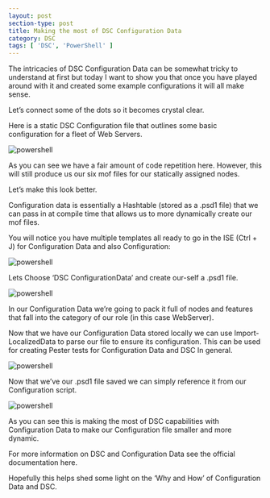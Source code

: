 ```yaml
---
layout: post
section-type: post
title: Making the most of DSC Configuration Data
category: DSC
tags: [ 'DSC', 'PowerShell' ]
---
```


The intricacies of DSC Configuration Data can be somewhat tricky to understand at first but today I want to show you that once you have played around with it and created some example configurations it will all make sense.

Let’s connect some of the dots so it becomes crystal clear.

Here is a static DSC Configuration file that outlines some basic configuration for a fleet of Web Servers.

![powershell](https://bundyfx.github.io/bundyfx.github.io/img/posts/2016-10-02-dsc-configuration-data/1.png)

As you can see we have a fair amount of code repetition here. However, this will still produce us our six mof files for our statically assigned nodes.

Let’s make this look better.

Configuration data is essentially a Hashtable (stored as a .psd1 file) that we can pass in at compile time that allows us to more dynamically create our mof files.

You will notice you have multiple templates all ready to go in the ISE (Ctrl + J) for Configuration Data and also Configuration:

![powershell](https://bundyfx.github.io/bundyfx.github.io/img/posts/2016-10-02-dsc-configuration-data/2.png)

Lets Choose ‘DSC ConfigurationData’ and create our-self a .psd1 file.

![powershell](https://bundyfx.github.io/bundyfx.github.io/img/posts/2016-10-02-dsc-configuration-data/3.png)

In our Configuration Data we’re going to pack it full of nodes and features that fall into the category of our role (in this case WebServer).

Now that we have our Configuration Data stored locally we can use Import-LocalizedData to parse our file to ensure its configuration. This can be used for creating Pester tests for Configuration Data and DSC In general.

![powershell](https://bundyfx.github.io/bundyfx.github.io/img/posts/2016-10-02-dsc-configuration-data/4.png)

Now that we’ve our .psd1 file saved we can simply reference it from our Configuration script.

![powershell](https://bundyfx.github.io/bundyfx.github.io/img/posts/2016-10-02-dsc-configuration-data/5.png)

As you can see this is making the most of DSC capabilities with Configuration Data to make our Configuration file smaller and more dynamic.

For more information on DSC and Configuration Data see the official documentation here.

Hopefully this helps shed some light on the ‘Why and How’ of Configuration Data and DSC.
